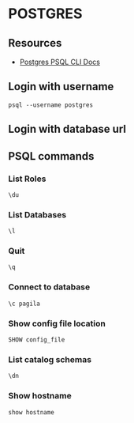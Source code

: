 # POSTGRES

## Resources

- [Postgres PSQL CLI Docs](https://www.postgresql.org/docs/current/app-psql.html)

## Login with username

`psql --username postgres`

## Login with database url

## PSQL commands

### List Roles

`\du`

### List Databases

`\l`

### Quit

`\q`

### Connect to database

`\c pagila`

### Show config file location

`SHOW config_file`

### List catalog schemas

`\dn`

### Show hostname
`show hostname`